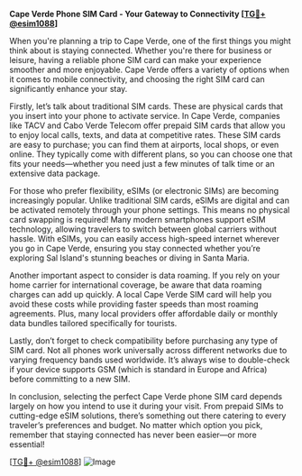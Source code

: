 **Cape Verde Phone SIM Card - Your Gateway to Connectivity [[TG💪+ @esim1088](https://t.me/s/esim1088)]**

When you're planning a trip to Cape Verde, one of the first things you might think about is staying connected. Whether you're there for business or leisure, having a reliable phone SIM card can make your experience smoother and more enjoyable. Cape Verde offers a variety of options when it comes to mobile connectivity, and choosing the right SIM card can significantly enhance your stay.

Firstly, let’s talk about traditional SIM cards. These are physical cards that you insert into your phone to activate service. In Cape Verde, companies like TACV and Cabo Verde Telecom offer prepaid SIM cards that allow you to enjoy local calls, texts, and data at competitive rates. These SIM cards are easy to purchase; you can find them at airports, local shops, or even online. They typically come with different plans, so you can choose one that fits your needs—whether you need just a few minutes of talk time or an extensive data package.

For those who prefer flexibility, eSIMs (or electronic SIMs) are becoming increasingly popular. Unlike traditional SIM cards, eSIMs are digital and can be activated remotely through your phone settings. This means no physical card swapping is required! Many modern smartphones support eSIM technology, allowing travelers to switch between global carriers without hassle. With eSIMs, you can easily access high-speed internet wherever you go in Cape Verde, ensuring you stay connected whether you’re exploring Sal Island's stunning beaches or diving in Santa Maria.

Another important aspect to consider is data roaming. If you rely on your home carrier for international coverage, be aware that data roaming charges can add up quickly. A local Cape Verde SIM card will help you avoid these costs while providing faster speeds than most roaming agreements. Plus, many local providers offer affordable daily or monthly data bundles tailored specifically for tourists.

Lastly, don’t forget to check compatibility before purchasing any type of SIM card. Not all phones work universally across different networks due to varying frequency bands used worldwide. It’s always wise to double-check if your device supports GSM (which is standard in Europe and Africa) before committing to a new SIM.

In conclusion, selecting the perfect Cape Verde phone SIM card depends largely on how you intend to use it during your visit. From prepaid SIMs to cutting-edge eSIM solutions, there’s something out there catering to every traveler’s preferences and budget. No matter which option you pick, remember that staying connected has never been easier—or more essential!

[[TG💪+ @esim1088](https://t.me/s/esim1088)] ![Image](https://i.postimg.cc/Y0z9fWf4/image.png)